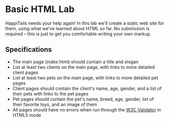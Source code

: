 # Basic HTML Lab

HappiTails needs your help again! In this lab we'll create a static web site for them, using what we've learned about HTML so far. No submission is required &ndash; this is just to get you comfortable writing your own markup.

## Specifications

* The main page (index.html) should contain a title and slogan
* List at least two clients on the main page, with links to more detailed client pages
* List at least two pets on the main page, with links to more detailed pet pages
* Client pages should contain the client's name, age, gender, and a list of their pets with links to the pet pages
* Pet pages should contain the pet's name, breed, age, gender, list of their favorite toys, and an image of them
* All pages should have no errors when run through the [W3C Validator](http://validator.w3.org/#validate_by_input) in HTML5 mode
